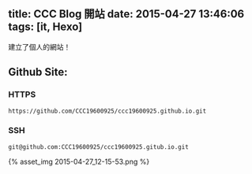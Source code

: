title: CCC Blog 開站
date: 2015-04-27 13:46:06
tags: [it, Hexo]
---

建立了個人的網站！

## Github Site:

### HTTPS

`https://github.com/CCC19600925/ccc19600925.github.io.git`

### SSH

`git@github.com:CCC19600925/ccc19600925.gitub.io.git`

{% asset_img 2015-04-27_12-15-53.png %}
